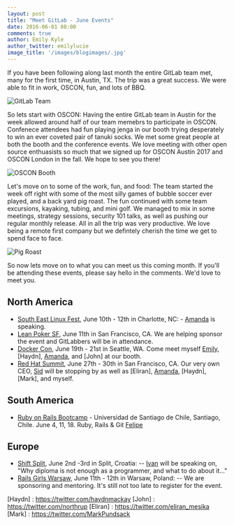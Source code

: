 ```yaml
---
layout: post
title: "Meet GitLab - June Events"
date: 2016-06-01 08:00
comments: true
author: Emily Kyle
author_twitter: emilylucie
image_title: '/images/blogimages/.jpg'
---
```


If you have been following along last month the entire GitLab team met, many for the first time, in Austin, TX. The trip was a great success. We were able to fit in work, OSCON, fun, and lots of BBQ. 

![GitLab Team](/images/blogimages/IMG_1592.PNG)

So lets start with OSCON: Having the entire GitLab team in Austin for the week allowed around half of our team memebrs to participate in OSCON. Confenece attendees had fun playing jenga in our booth trying desperately to win an ever coveted pair of tanuki socks. We met some great people at both the booth and the conference events. We love meeting with other open source enthuasists so much that we signed up for OSCON Austin 2017 and OSCON London in the fall. We hope to see you there!

![OSCON Booth](/images/blogimages/osconbooth.JPG)

Let's move on to some of the work, fun, and food: The team started the week off right with some of the most silly games of bubble soccer ever played, and a back yard pig roast. The fun continued with some team excursions, kayaking, tubing, and mini golf. We managed to mix in some meetings, strategy sessions, security 101 talks, as well as pushing our regular monthly release. All in all the trip was very productive. We love being a remote first company but we defintely cherish the time we get to spend face to face. 

![Pig Roast](/images/blogimages/pigroast.PNG)

So now lets move on to what you can meet us this coming month. If you'll be attending these events, please say hello in the comments.
We'd love to meet you.

<!-- more -->

## North America
- [South East Linux Fest](http://www.southeastlinuxfest.org/), June 10th - 12th in Charlotte, NC: - [Amanda] is speaking.
- [Lean Poker SF](http://www.meetup.com/Lean-Poker-San-Francisco/events/230150034/), June 11th in San Francisco, CA. We are helping sponsor the event and GitLabbers will be in attendance. 
- [Docker Con](http://2016.dockercon.com/), June 19th - 21st in Seattle, WA. Come meet myself [Emily], [Haydn], [Amanda], and [John] at our booth. 
- [Red Hat Summit](https://www.redhat.com/en/summit), June 27th - 30th in San Francisco, CA. Our very own CEO, [Sid] will be stopping by as well as [Eliran], [Amanda], [Haydn], [Mark], and myself. 

## South America

- [Ruby on Rails Bootcamp](http://rails.softwarelibrechile.cl) - Universidad de Santiago de Chile, Santiago, Chile. June 4, 11, 18. Ruby, Rails & Git [Felipe]

## Europe

- [Shift Split](http://shiftsplit.com/), June 2nd -3rd in Split, Croatia:  -- [Ivan] will be speaking on, "Why diploma is not enough as a programmer, and what to do about it..."
- [Rails Girls Warsaw](http://railsgirls.com/warsaw), June 11th - 12th in Warsaw, Poland:  -- We are sponsoring and mentoring. It's still not too late to register for the event.

[team]: https://about.gitlab.com/team/
[Amanda]: https://twitter.com/AmbassadorAwsum
[Sid]: https://twitter.com/sytses
[Felipe]: https://twitter.com/juanpintoduran
[Emily]: https://twitter.com/emilylucie
[Ivan]: https://twitter.com/inemation
[Haydn] : https://twitter.com/haydnmackay
[John] : https://twitter.com/northrup
[Eliran] : https://twitter.com/eliran_mesika
[Mark] : https://twitter.com/MarkPundsack